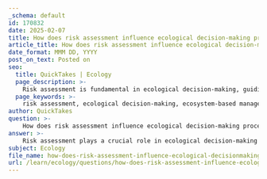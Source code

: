 ```yaml
---
_schema: default
id: 170832
date: 2025-02-07
title: How does risk assessment influence ecological decision-making processes?
article_title: How does risk assessment influence ecological decision-making processes?
date_format: MMM DD, YYYY
post_on_text: Posted on
seo:
  title: QuickTakes | Ecology
  page_description: >-
    Risk assessment is fundamental in ecological decision-making, guiding management strategies, informing policy and regulations, defining assessment boundaries, addressing uncertainties, setting priorities, and supporting sustainability goals through structured evaluation of ecological risks.
  page_keywords: >-
    risk assessment, ecological decision-making, ecosystem-based management, environmental policy, regulatory decisions, uncertainty in ecology, sustainability goals, quantitative methods, ecological impacts, resource allocation
author: QuickTakes
question: >-
    How does risk assessment influence ecological decision-making processes?
answer: >-
    Risk assessment plays a crucial role in ecological decision-making processes by providing a structured framework for evaluating potential threats to ecosystems and guiding management strategies. Here are several ways in which risk assessment influences these processes:\n\n1. **Guiding Ecosystem-Based Management**: Ecological risk assessments help prioritize risk factors that need management attention. By identifying the most significant threats to ecosystems, decision-makers can allocate resources more effectively and implement management strategies that are informed by scientific data.\n\n2. **Informing Policy and Regulatory Decisions**: The integration of ecological information into decision-making has evolved, particularly since the 1980s, when risk assessment became a regulatory paradigm in the United States. This formalization has allowed for the systematic evaluation of ecological impacts, which informs environmental policies and regulations (Suter et al., 2003).\n\n3. **Defining Scope and Boundaries**: Effective risk assessments require clear definitions of the scope and boundaries of the assessment. This ensures that the ecological entities being evaluated are relevant to the decision-making process, allowing for targeted and effective management actions.\n\n4. **Addressing Uncertainty and Risk**: Ecological decision-making often occurs in the face of uncertainty. Risk assessments provide a framework for evaluating the likelihood and consequences of various ecological risks, enabling decision-makers to make informed choices even when complete information is not available.\n\n5. **Setting Priorities**: Risk assessments help in setting priorities for regulatory actions, especially in contexts where there are numerous potential risks (e.g., toxic chemicals). By evaluating the relative risks, decision-makers can focus on the most pressing issues that require immediate attention.\n\n6. **Supporting Environmental Sustainability Goals**: National Climate Change Risk Assessments (CCRAs) illustrate how risk assessment can inform adaptation policies. These assessments face challenges due to the complex dynamics of socio-ecological systems, but they are essential for meeting sustainability goals by identifying vulnerabilities and potential adaptation strategies.\n\n7. **Utilizing Quantitative Methods**: The increasing reliance on formal, quantitative risk assessment methods allows for a more rigorous analysis of ecological risks. This scientific approach enhances the credibility of the assessments and supports more robust decision-making processes.\n\nIn summary, risk assessment is integral to ecological decision-making as it provides a systematic approach to identifying, evaluating, and prioritizing risks, thereby facilitating informed management and policy decisions that aim to protect and sustain ecosystems.
subject: Ecology
file_name: how-does-risk-assessment-influence-ecological-decisionmaking-processes.md
url: /learn/ecology/questions/how-does-risk-assessment-influence-ecological-decisionmaking-processes
---
```


&nbsp;